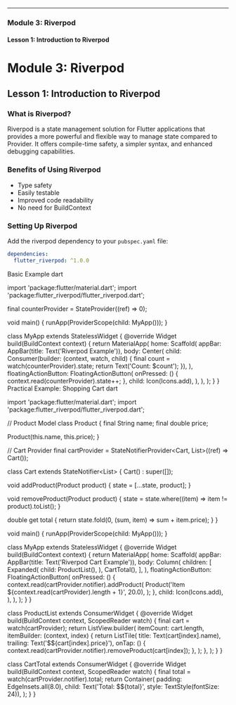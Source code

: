 
---

### Module 3: Riverpod

#### Lesson 1: Introduction to Riverpod


# Module 3: Riverpod

## Lesson 1: Introduction to Riverpod

### What is Riverpod?
Riverpod is a state management solution for Flutter applications that provides a more powerful and flexible way to manage state compared to Provider. It offers compile-time safety, a simpler syntax, and enhanced debugging capabilities.

### Benefits of Using Riverpod
- Type safety
- Easily testable
- Improved code readability
- No need for BuildContext

### Setting Up Riverpod
Add the riverpod dependency to your `pubspec.yaml` file:
```yaml
dependencies:
  flutter_riverpod: ^1.0.0
```
Basic Example
dart

import 'package:flutter/material.dart';
import 'package:flutter_riverpod/flutter_riverpod.dart';

final counterProvider = StateProvider<int>((ref) => 0);

void main() {
  runApp(ProviderScope(child: MyApp()));
}

class MyApp extends StatelessWidget {
  @override
  Widget build(BuildContext context) {
    return MaterialApp(
      home: Scaffold(
        appBar: AppBar(title: Text('Riverpod Example')),
        body: Center(
          child: Consumer(builder: (context, watch, child) {
            final count = watch(counterProvider).state;
            return Text('Count: $count');
          }),
        ),
        floatingActionButton: FloatingActionButton(
          onPressed: () {
            context.read(counterProvider).state++;
          },
          child: Icon(Icons.add),
        ),
      ),
    );
  }
}
Practical Example: Shopping Cart
dart

import 'package:flutter/material.dart';
import 'package:flutter_riverpod/flutter_riverpod.dart';

// Product Model
class Product {
  final String name;
  final double price;

  Product(this.name, this.price);
}

// Cart Provider
final cartProvider = StateNotifierProvider<Cart, List<Product>>((ref) => Cart());

class Cart extends StateNotifier<List<Product>> {
  Cart() : super([]);

  void addProduct(Product product) {
    state = [...state, product];
  }

  void removeProduct(Product product) {
    state = state.where((item) => item != product).toList();
  }

  double get total {
    return state.fold(0, (sum, item) => sum + item.price);
  }
}

void main() {
  runApp(ProviderScope(child: MyApp()));
}

class MyApp extends StatelessWidget {
  @override
  Widget build(BuildContext context) {
    return MaterialApp(
      home: Scaffold(
        appBar: AppBar(title: Text('Riverpod Cart Example')),
        body: Column(
          children: [
            Expanded(
              child: ProductList(),
            ),
            CartTotal(),
          ],
        ),
        floatingActionButton: FloatingActionButton(
          onPressed: () {
            context.read(cartProvider.notifier).addProduct(
              Product('Item ${context.read(cartProvider).length + 1}', 20.0),
            );
          },
          child: Icon(Icons.add),
        ),
      ),
    );
  }
}

class ProductList extends ConsumerWidget {
  @override
  Widget build(BuildContext context, ScopedReader watch) {
    final cart = watch(cartProvider);
    return ListView.builder(
      itemCount: cart.length,
      itemBuilder: (context, index) {
        return ListTile(
          title: Text(cart[index].name),
          trailing: Text('\$${cart[index].price}'),
          onTap: () {
            context.read(cartProvider.notifier).removeProduct(cart[index]);
          },
        );
      },
    );
  }
}

class CartTotal extends ConsumerWidget {
  @override
  Widget build(BuildContext context, ScopedReader watch) {
    final total = watch(cartProvider.notifier).total;
    return Container(
      padding: EdgeInsets.all(8.0),
      child: Text('Total: \$${total}', style: TextStyle(fontSize: 24)),
    );
  }
}